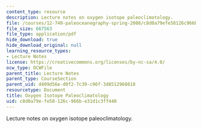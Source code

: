 ```yaml
---
content_type: resource
description: Lecture notes on oxygen isotope paleoclimatology.
file: /courses/12-740-paleoceanography-spring-2008/c8d0a79efe58126c966be31d1c3ff440_lec02.pdf
file_size: 667563
file_type: application/pdf
hide_download: true
hide_download_original: null
learning_resource_types:
- Lecture Notes
license: https://creativecommons.org/licenses/by-nc-sa/4.0/
ocw_type: OCWFile
parent_title: Lecture Notes
parent_type: CourseSection
parent_uid: d409d56e-d0f2-7c39-c96f-3d8512960818
resourcetype: Document
title: Oxygen Isotope Paleoclimatology
uid: c8d0a79e-fe58-126c-966b-e31d1c3ff440
---
```

Lecture notes on oxygen isotope paleoclimatology.